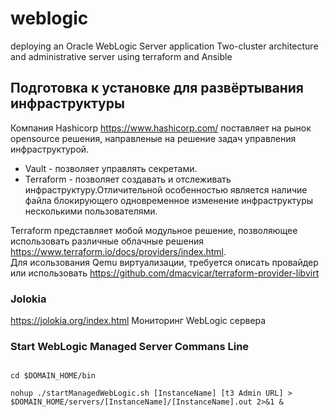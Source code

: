 # weblogic

deploying an Oracle WebLogic Server application Two-cluster architecture and administrative server using terraform and Ansible

## Подготовка к установке для развёртывания инфраструктуры

Компания Hashicorp <https://www.hashicorp.com/> поставляет на рынок opensource решения, направленые на решение задач управления инфраструктурой.

- Vault - позволяет управлять секретами.
- Terraform - позволяет создавать и отслеживать инфраструктуру.Отличительной особенностью является наличие файла блокирующего одновременное изменение инфраструктуры несколькими пользователями.

Terraform представляет мобой модульное решение, позволяющее использовать различные облачные решения <https://www.terraform.io/docs/providers/index.html>. </br>
Для исользования Qemu виртуализации, требуется описать провайдер или использовать <https://github.com/dmacvicar/terraform-provider-libvirt>

### Jolokia

<https://jolokia.org/index.html> Мониторинг WebLogic сервера

### Start WebLogic Managed Server Commans Line

<pre><code>
cd $DOMAIN_HOME/bin

nohup ./startManagedWebLogic.sh [InstanceName] [t3 Admin URL] > $DOMAIN_HOME/servers/[InstanceName]/[InstanceName].out 2>&1 &
</code></pre>
